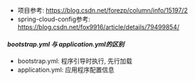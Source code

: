- 项目参考: https://blog.csdn.net/forezp/column/info/15197/2
- spring-cloud-config参考: https://blog.csdn.net/fox9916/article/details/79499854/
#### *bootstrap.yml 与 application.yml的区别*
- bootstrap.yml: 程序引导时执行, 先行加载
- application.yml: 应用程序配置信息
